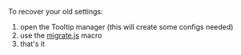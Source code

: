 To recover your old settings:
1. open the Tooltip manager (this will create some configs needed)
2. use the [migrate.js](./migrate.js) macro
3. that's it
